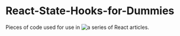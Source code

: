 # React-State-Hooks-for-Dummies
Pieces of code used for use in ![a series](https://dev.to/mustafaanaskh99/react-state-for-dummies-how-was-it-before-react-fp3) of React articles.
